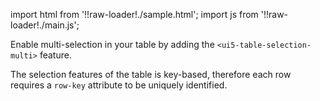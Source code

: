import html from '!!raw-loader!./sample.html';
import js from '!!raw-loader!./main.js';

Enable multi-selection in your table by adding the `<ui5-table-selection-multi>` feature.

The selection features of the table is key-based, therefore each row requires a `row-key` attribute to be uniquely identified.

<Editor html={html} js={js} />
